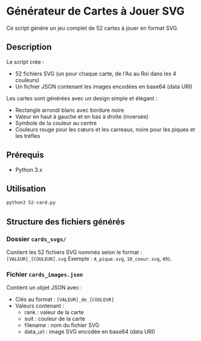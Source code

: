 # Générateur de Cartes à Jouer SVG

Ce script génère un jeu complet de 52 cartes à jouer en format SVG.

## Description

Le script crée :
- 52 fichiers SVG (un pour chaque carte, de l'As au Roi dans les 4 couleurs)
- Un fichier JSON contenant les images encodées en base64 (data URI)

Les cartes sont générées avec un design simple et élégant :
- Rectangle arrondi blanc avec bordure noire
- Valeur en haut à gauche et en bas à droite (inversée)
- Symbole de la couleur au centre
- Couleurs rouge pour les cœurs et les carreaux, noire pour les piques et les trèfles

## Prérequis

- Python 3.x

## Utilisation

```bash
python3 52-card.py
```

## Structure des fichiers générés

### Dossier `cards_svgs/`
Contient les 52 fichiers SVG nommés selon le format : `[VALEUR]_[COULEUR].svg`
Exemple : `A_pique.svg`, `10_coeur.svg`, etc.

### Fichier `cards_images.json`
Contient un objet JSON avec :
- Clés au format : `[VALEUR]_de_[COULEUR]`
- Valeurs contenant :
  - rank : valeur de la carte
  - suit : couleur de la carte
  - filename : nom du fichier SVG
  - data_uri : image SVG encodée en base64 (data URI)